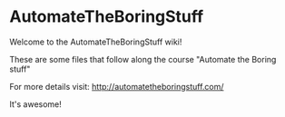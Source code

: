# AutomateTheBoringStuff

Welcome to the AutomateTheBoringStuff wiki!

These are some files that follow along the course "Automate the Boring stuff"

For more details visit: http://automatetheboringstuff.com/

It's awesome!
